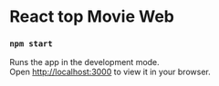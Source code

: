 # React top Movie Web

### `npm start`

Runs the app in the development mode.\
Open [http://localhost:3000](http://localhost:3000) to view it in your browser.
